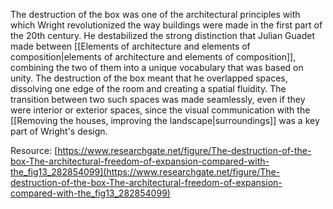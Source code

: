 ---
---

The destruction of the box was one of the architectural principles with which Wright revolutionized the way buildings were made in the first part of the 20th century. He destabilized the strong distinction that Julian Guadet made between [[Elements of architecture and elements of composition|elements of architecture and elements of composition]], combining the two of them into a unique vocabulary that was based on unity. The destruction of the box meant that he overlapped spaces, dissolving one edge of the room and creating a spatial fluidity. The transition between two such spaces was made seamlessly, even if they were interior or exterior spaces, since the visual communication with the [[Removing the houses, improving the landscape|surroundings]] was a key part of Wright's design.

Resource: [https://www.researchgate.net/figure/The-destruction-of-the-box-The-architectural-freedom-of-expansion-compared-with-the_fig13_282854099](https://www.researchgate.net/figure/The-destruction-of-the-box-The-architectural-freedom-of-expansion-compared-with-the_fig13_282854099)
